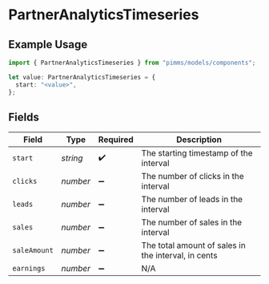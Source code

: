 # PartnerAnalyticsTimeseries

## Example Usage

```typescript
import { PartnerAnalyticsTimeseries } from "pimms/models/components";

let value: PartnerAnalyticsTimeseries = {
  start: "<value>",
};
```

## Fields

| Field                                               | Type                                                | Required                                            | Description                                         |
| --------------------------------------------------- | --------------------------------------------------- | --------------------------------------------------- | --------------------------------------------------- |
| `start`                                             | *string*                                            | :heavy_check_mark:                                  | The starting timestamp of the interval              |
| `clicks`                                            | *number*                                            | :heavy_minus_sign:                                  | The number of clicks in the interval                |
| `leads`                                             | *number*                                            | :heavy_minus_sign:                                  | The number of leads in the interval                 |
| `sales`                                             | *number*                                            | :heavy_minus_sign:                                  | The number of sales in the interval                 |
| `saleAmount`                                        | *number*                                            | :heavy_minus_sign:                                  | The total amount of sales in the interval, in cents |
| `earnings`                                          | *number*                                            | :heavy_minus_sign:                                  | N/A                                                 |